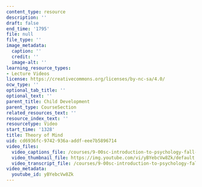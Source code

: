 ```yaml
---
content_type: resource
description: ''
draft: false
end_time: '1795'
file: null
file_type: ''
image_metadata:
  caption: ''
  credit: ''
  image-alt: ''
learning_resource_types:
- Lecture Videos
license: https://creativecommons.org/licenses/by-nc-sa/4.0/
ocw_type: ''
optional_tab_title: ''
optional_text: ''
parent_title: Child Development
parent_type: CourseSection
related_resources_text: ''
resource_index_text: ''
resourcetype: Video
start_time: '1328'
title: Theory of Mind
uid: cd6936fc-9742-936a-addf-eee7b5896714
video_files:
  video_captions_file: /courses/9-00sc-introduction-to-psychology-fall-2011/75dd67c007435f6b99b1e5d7f234918d_yBYebcVw8Zk.vtt
  video_thumbnail_file: https://img.youtube.com/vi/yBYebcVw8Zk/default.jpg
  video_transcript_file: /courses/9-00sc-introduction-to-psychology-fall-2011/59a0422534f5db74a49c649863fd86b1_yBYebcVw8Zk.pdf
video_metadata:
  youtube_id: yBYebcVw8Zk
---
```

